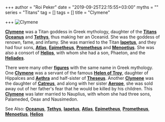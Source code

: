 +++
author = "Roi Peker"
date = "2019-09-25T22:15:55+03:00"
myths = ""
series = "Titans"
tag = []
tags = []
title = "Clymene"

+++
![Clymene](https://www.greekmythology.com/images/mythology/clymene_150.jpg)

[**Clymene**](https://www.greekmythology.com/Titans/Clymene/clymene.html "Clymene") was a Titan goddess in Greek mythology, daughter of the [**Titans**](https://www.greekmythology.com/Titans/titans.html "Titans") [**Oceanus**](https://www.greekmythology.com/Titans/Oceanus/oceanus.html "Oceanus") and [**Tethys**](https://www.greekmythology.com/Titans/Tethys/tethys.html "Tethys"), thus making her an Oceanid. She was the goddess of renown, fame, and infamy. She was married to the Titan [**Iapetus**](https://www.greekmythology.com/Titans/Iapetus/iapetus.html "Iapetus"), and they had four sons, [**Atlas**](https://www.greekmythology.com/Titans/Atlas/atlas.html "Atlas"), [**Epimetheus**](https://www.greekmythology.com/Titans/Epimetheus/epimetheus.html "Epimetheus"), [**Prometheus**](https://www.greekmythology.com/Titans/Prometheus/prometheus.html "Prometheus") and [**Menoetius**](https://www.greekmythology.com/Titans/Menoetius/menoetius.html "Menoetius"). She was also a consort of [**Helios**](https://www.greekmythology.com/Other_Gods/Helios/helios.html "Helios"), with whom she had a son, Phaeton, and the [**Heliades**](https://www.greekmythology.com/Other_Gods/Minor_Gods/Heliades/heliades.html "Heliades").

There were many other [**figures**](https://www.greekmythology.com/Myths/Figures/figures.html "Figures") with the same name in Greek mythology. One [**Clymene**](https://www.greekmythology.com/Titans/Clymene/clymene.html "Clymene") was a servant of the famous [**Helen of Troy**](https://www.greekmythology.com/Myths/Mortals/Helen/helen.html "Helen of Troy"), daughter of Hippalces and [**Aethra**](https://www.greekmythology.com/Myths/Figures/Aethra/aethra.html "Aethra") and half-sister of [**Theseus**](https://www.greekmythology.com/Myths/Heroes/Theseus/theseus.html "Theseus"). Another [**Clymene**](https://www.greekmythology.com/Titans/Clymene/clymene.html "Clymene") was the daughter of [**Catreus**](https://www.greekmythology.com/Myths/Mortals/Catreus/catreus.html "Catreus"), and along with her sister [**Aerope**](https://www.greekmythology.com/Myths/Mortals/Aerope/aerope.html "Aerope"), she was sold away out of her father's fear that he would be killed by his children. This [**Clymene**](https://www.greekmythology.com/Titans/Clymene/clymene.html "Clymene") was later married to Nauplius, with whom she had three sons, Palameded, Oeax and Nausimedon.

See Also: [**Oceanus**](https://www.greekmythology.com/Titans/Oceanus/oceanus.html "Oceanus"), [**Tethys**](https://www.greekmythology.com/Titans/Tethys/tethys.html "Tethys"), [**Iapetus**](https://www.greekmythology.com/Titans/Iapetus/iapetus.html "Iapetus"), [**Atlas**](https://www.greekmythology.com/Titans/Atlas/atlas.html "Atlas"), [**Epimetheus**](https://www.greekmythology.com/Titans/Epimetheus/epimetheus.html "Epimetheus"), [**Prometheus**](https://www.greekmythology.com/Titans/Prometheus/prometheus.html "Prometheus"), [**Menoetius**](https://www.greekmythology.com/Titans/Menoetius/menoetius.html "Menoetius"), [**Helios**](https://www.greekmythology.com/Other_Gods/Helios/helios.html "Helios")